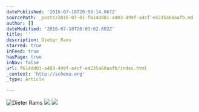 ```yaml
---
datePublished: '2016-07-18T20:03:14.067Z'
sourcePath: _posts/2016-07-01-f614dd01-a403-499f-a4cf-e4235a60aafb.md
author: []
dateModified: '2016-07-18T20:03:02.802Z'
title: ''
description: Dieter Rams
starred: true
inFeed: true
hasPage: true
inNav: false
url: f614dd01-a403-499f-a4cf-e4235a60aafb/index.html
_context: 'http://schema.org'
_type: Article

---
```

![Dieter Rams](https://the-grid-user-content.s3-us-west-2.amazonaws.com/a86eaae6-83be-41d1-9aae-1996c54acb55.jpg)
![](https://the-grid-user-content.s3-us-west-2.amazonaws.com/a8caff4c-7ad0-45fb-9ba0-6d6c59c82fe4.jpg)
![](https://the-grid-user-content.s3-us-west-2.amazonaws.com/c9385fc1-a8d6-4926-8ac2-4f48fbe50eb5.jpg)